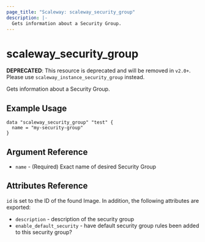 ```yaml
---
page_title: "Scaleway: scaleway_security_group"
description: |-
  Gets information about a Security Group.
---
```


# scaleway_security_group

**DEPRECATED**: This resource is deprecated and will be removed in `v2.0+`.
Please use `scaleway_instance_security_group` instead.

Gets information about a Security Group.

## Example Usage

```hcl
data "scaleway_security_group" "test" {
  name = "my-security-group"
}
```

## Argument Reference

* `name` - (Required) Exact name of desired Security Group

## Attributes Reference

`id` is set to the ID of the found Image. In addition, the following attributes
are exported:

* `description` - description of the security group
* `enable_default_security` - have default security group rules been added to this security group?
